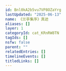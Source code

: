 ```yaml
---
id: Bnl0kA2b5vu7VP8OZaYrg
lastUpdated: "2025-06-13"
name: 《兰亭集序》真迹
aliases: []
layer: 1
categoryId: cat_KRnRW8TN
tagIds: []
nsfw: false
parent: ""
relatedEntries: []
timelineEvents: []
titledLinks: []
---
```


